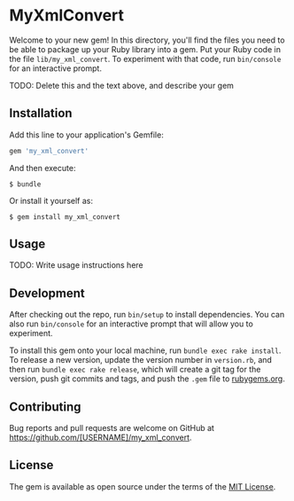# MyXmlConvert

Welcome to your new gem! In this directory, you'll find the files you need to be able to package up your Ruby library into a gem. Put your Ruby code in the file `lib/my_xml_convert`. To experiment with that code, run `bin/console` for an interactive prompt.

TODO: Delete this and the text above, and describe your gem

## Installation

Add this line to your application's Gemfile:

```ruby
gem 'my_xml_convert'
```

And then execute:

    $ bundle

Or install it yourself as:

    $ gem install my_xml_convert

## Usage

TODO: Write usage instructions here

## Development

After checking out the repo, run `bin/setup` to install dependencies. You can also run `bin/console` for an interactive prompt that will allow you to experiment.

To install this gem onto your local machine, run `bundle exec rake install`. To release a new version, update the version number in `version.rb`, and then run `bundle exec rake release`, which will create a git tag for the version, push git commits and tags, and push the `.gem` file to [rubygems.org](https://rubygems.org).

## Contributing

Bug reports and pull requests are welcome on GitHub at https://github.com/[USERNAME]/my_xml_convert.

## License

The gem is available as open source under the terms of the [MIT License](https://opensource.org/licenses/MIT).
